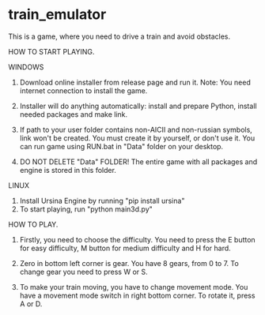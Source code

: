 # train_emulator
This is a game, where you need to drive a train and avoid obstacles.

HOW TO START PLAYING.

WINDOWS

1. Download online installer from release page and run it.
   Note: You need internet connection to install the game.

2. Installer will do anything automatically: install and prepare Python,
   install needed packages and make link.
3. If path to your user folder contains non-AICII and non-russian symbols,
   link won't be created. You must create it by yourself, or
   don't use it. You can run game using RUN.bat in "Data" folder
   on your desktop.
4. DO NOT DELETE "Data" FOLDER! The entire game
   with all packages and engine is stored in this folder.

LINUX

1. Install Ursina Engine by running "pip install ursina"
2. To start playing, run "python main3d.py"
  


HOW TO PLAY.
  1. Firstly, you need to choose the difficulty. You need to press the E button
  for easy difficulty, M button for medium difficulty and H for hard.
  
  2. Zero in bottom left corner is gear. You have 8 gears, from 0 to 7.
  To change gear you need to press W or S.
  
  3. To make your train moving, you have to change movement mode.
  You have a movement mode switch in right bottom corner. To
  rotate it, press A or D.
